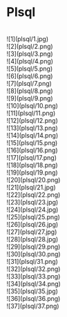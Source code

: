 Plsql
=====
<br>
![1](plsql/1.jpg)
<br>
![2](plsql/2.png)
<br>
![3](plsql/3.png)
<br>
![4](plsql/4.png)
<br>
![5](plsql/5.png)
<br>
![6](plsql/6.png)
<br>
![7](plsql/7.png)
<br>
![8](plsql/8.png)
<br>
![9](plsql/9.png)
<br>
![10](plsql/10.png)
<br>
![11](plsql/11.png)
<br>
![12](plsql/12.png)
<br>
![13](plsql/13.png)
<br>
![14](plsql/14.png)
<br>
![15](plsql/15.png)
<br>
![16](plsql/16.png)
<br>
![17](plsql/17.png)
<br>
![18](plsql/18.png)
<br>
![19](plsql/19.png)
<br>
![20](plsql/20.png)
<br>
![21](plsql/21.jpg)
<br>
![22](plsql/22.png)
<br>
![23](plsql/23.jpg)
<br>
![24](plsql/24.jpg)
<br>
![25](plsql/25.png)
<br>
![26](plsql/26.jpg)
<br>
![27](plsql/27.jpg)
<br>
![28](plsql/28.jpg)
<br>
![29](plsql/29.png)
<br>
![30](plsql/30.png)
<br>
![31](plsql/31.png)
<br>
![32](plsql/32.png)
<br>
![33](plsql/33.png)
<br>
![34](plsql/34.png)
<br>
![35](plsql/35.jpg)
<br>
![36](plsql/36.png)
<br>
![37](plsql/37.png)